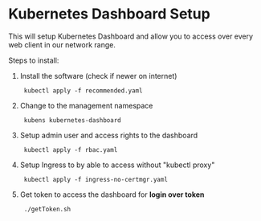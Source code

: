 # Kubernetes Dashboard Setup

This will setup Kubernetes Dashboard and allow you to access over every web client in our network range.

Steps to install:

  1. Install the software (check if newer on internet)

          kubectl apply -f recommended.yaml

  2. Change to the management namespace

          kubens kubernetes-dashboard

  3. Setup admin user and access rights to the dashboard

          kubectl apply -f rbac.yaml

  4. Setup Ingress to by able to access without "kubectl proxy"

          kubectl apply -f ingress-no-certmgr.yaml

  5. Get token to access the dashboard for **login over token**

          ./getToken.sh
